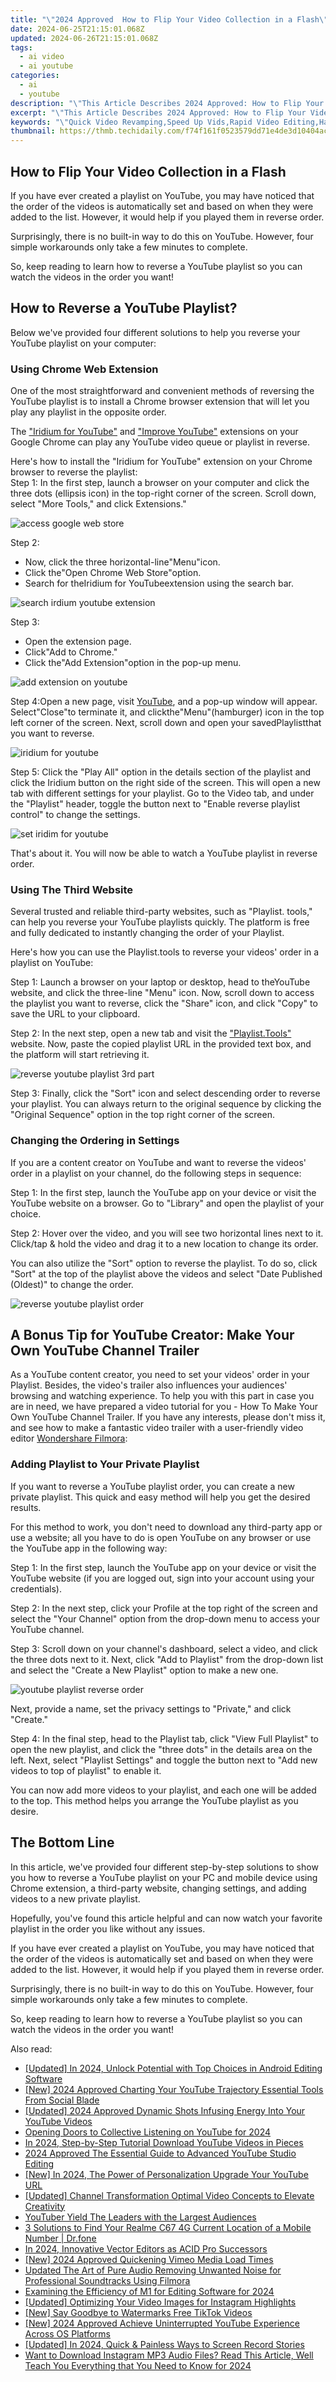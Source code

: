 ```yaml
---
title: "\"2024 Approved  How to Flip Your Video Collection in a Flash\""
date: 2024-06-25T21:15:01.068Z
updated: 2024-06-26T21:15:01.068Z
tags:
  - ai video
  - ai youtube
categories:
  - ai
  - youtube
description: "\"This Article Describes 2024 Approved: How to Flip Your Video Collection in a Flash\""
excerpt: "\"This Article Describes 2024 Approved: How to Flip Your Video Collection in a Flash\""
keywords: "\"Quick Video Revamping,Speed Up Vids,Rapid Video Editing,Hasten Video Re-Edit,Swift Video Alteration,Fast Film Fix,Accelerate Videography\""
thumbnail: https://thmb.techidaily.com/f74f161f0523579dd71e4de3d10404ac967ce66d01905429c873797c52e328b9.jpg
---
```


## How to Flip Your Video Collection in a Flash

If you have ever created a playlist on YouTube, you may have noticed that the order of the videos is automatically set and based on when they were added to the list. However, it would help if you played them in reverse order.

Surprisingly, there is no built-in way to do this on YouTube. However, four simple workarounds only take a few minutes to complete.

So, keep reading to learn how to reverse a YouTube playlist so you can watch the videos in the order you want!

## How to Reverse a YouTube Playlist?

Below we've provided four different solutions to help you reverse your YouTube playlist on your computer:

### Using Chrome Web Extension

One of the most straightforward and convenient methods of reversing the YouTube playlist is to install a Chrome browser extension that will let you play any playlist in the opposite order.

The ["Iridium for YouTube"](https://chrome.google.com/webstore/detail/iridium-for-youtube/gbjmgndncjkjfcnpfhgidhbgokofegbl?hl=en) and ["Improve YouTube"](https://chrome.google.com/webstore/detail/improve-youtube-video-you/bnomihfieiccainjcjblhegjgglakjdd?hl=en) extensions on your Google Chrome can play any YouTube video queue or playlist in reverse.

Here's how to install the "Iridium for YouTube" extension on your Chrome browser to reverse the playlist:  
Step 1: In the first step, launch a browser on your computer and click the three dots (ellipsis icon) in the top-right corner of the screen. Scroll down, select "More Tools," and click Extensions."

![access google web store](https://images.wondershare.com/filmora/article-images/accessing-google-web-store.png)

Step 2:

* Now, click the three horizontal-line"Menu"icon.
* Click the"Open Chrome Web Store"option.
* Search for theIridium for YouTubeextension using the search bar.

![search irdium youtube extension](https://images.wondershare.com/filmora/article-images/searching-iridium-for-youtube-extension.png)

Step 3:

* Open the extension page.
* Click"Add to Chrome."
* Click the"Add Extension"option in the pop-up menu.

![add extension on youtube](https://images.wondershare.com/filmora/article-images/adding-iridium-for-youtube-to-chrome.png)

Step 4:Open a new page, visit [YouTube](https://www.youtube.com/), and a pop-up window will appear. Select"Close"to terminate it, and clickthe"Menu"(hamburger) icon in the top left corner of the screen. Next, scroll down and open your savedPlaylistthat you want to reverse.

![iridium for youtube](https://images.wondershare.com/filmora/article-images/iridium-for-youtube.png)

Step 5: Click the "Play All" option in the details section of the playlist and click the Iridium button on the right side of the screen. This will open a new tab with different settings for your playlist. Go to the Video tab, and under the "Playlist" header, toggle the button next to "Enable reverse playlist control" to change the settings.

![set iridim for youtube](https://images.wondershare.com/filmora/article-images/setting-iridium-for-youtube-to-reverse-playlist.png)

That's about it. You will now be able to watch a YouTube playlist in reverse order.

### Using The Third Website

Several trusted and reliable third-party websites, such as "Playlist. tools," can help you reverse your YouTube playlists quickly. The platform is free and fully dedicated to instantly changing the order of your Playlist.

Here's how you can use the Playlist.tools to reverse your videos' order in a playlist on YouTube:

Step 1: Launch a browser on your laptop or desktop, head to theYouTube website, and click the three-line "Menu" icon. Now, scroll down to access the playlist you want to reverse, click the "Share" icon, and click "Copy" to save the URL to your clipboard.

Step 2: In the next step, open a new tab and visit the ["Playlist.Tools"](https://playlist.tools/) website. Now, paste the copied playlist URL in the provided text box, and the platform will start retrieving it.

![reverse youtube playlist 3rd part](https://images.wondershare.com/filmora/article-images/reversing-youtube-playlist-using-third-party-website.png)

Step 3: Finally, click the "Sort" icon and select descending order to reverse your playlist. You can always return to the original sequence by clicking the "Original Sequence" option in the top right corner of the screen.

### Changing the Ordering in Settings

If you are a content creator on YouTube and want to reverse the videos' order in a playlist on your channel, do the following steps in sequence:

Step 1: In the first step, launch the YouTube app on your device or visit the YouTube website on a browser. Go to "Library" and open the playlist of your choice.

Step 2: Hover over the video, and you will see two horizontal lines next to it. Click/tap & hold the video and drag it to a new location to change its order.

You can also utilize the "Sort" option to reverse the playlist. To do so, click "Sort" at the top of the playlist above the videos and select "Date Published (Oldest)" to change the order.

![reverse youtube playlist order](https://images.wondershare.com/filmora/article-images/sorting-the-playlist-order-to-reverse-it.png)

## A Bonus Tip for YouTube Creator: Make Your Own YouTube Channel Trailer

As a YouTube content creator, you need to set your videos' order in your Playlist. Besides, the video's trailer also influences your audiences' browsing and watching experience. To help you with this part in case you are in need, we have prepared a video tutorial for you - How To Make Your Own YouTube Channel Trailer. If you have any interests, please don't miss it, and see how to make a fantastic video trailer with a user-friendly video editor [Wondershare Filmora](https://tools.techidaily.com/wondershare/filmora/download/):

### Adding Playlist to Your Private Playlist

If you want to reverse a YouTube playlist order, you can create a new private playlist. This quick and easy method will help you get the desired results.

For this method to work, you don't need to download any third-party app or use a website; all you have to do is open YouTube on any browser or use the YouTube app in the following way:

Step 1: In the first step, launch the YouTube app on your device or visit the YouTube website (if you are logged out, sign into your account using your credentials).

Step 2: In the next step, click your Profile at the top right of the screen and select the "Your Channel" option from the drop-down menu to access your YouTube channel.

Step 3: Scroll down on your channel's dashboard, select a video, and click the three dots next to it. Next, click "Add to Playlist" from the drop-down list and select the "Create a New Playlist" option to make a new one.

![youtube playlist reverse order](https://images.wondershare.com/filmora/article-images/adding-playlist-to-private-playlist-to-reverse-order.png)

Next, provide a name, set the privacy settings to "Private," and click "Create."

Step 4: In the final step, head to the Playlist tab, click "View Full Playlist" to open the new playlist, and click the "three dots" in the details area on the left. Next, select "Playlist Settings" and toggle the button next to "Add new videos to top of playlist" to enable it.

You can now add more videos to your playlist, and each one will be added to the top. This method helps you arrange the YouTube playlist as you desire.

## The Bottom Line

In this article, we've provided four different step-by-step solutions to show you how to reverse a YouTube playlist on your PC and mobile device using Chrome extension, a third-party website, changing settings, and adding videos to a new private playlist.

Hopefully, you've found this article helpful and can now watch your favorite playlist in the order you like without any issues.

If you have ever created a playlist on YouTube, you may have noticed that the order of the videos is automatically set and based on when they were added to the list. However, it would help if you played them in reverse order.

Surprisingly, there is no built-in way to do this on YouTube. However, four simple workarounds only take a few minutes to complete.

So, keep reading to learn how to reverse a YouTube playlist so you can watch the videos in the order you want!


<ins class="adsbygoogle"
     style="display:block"
     data-ad-format="autorelaxed"
     data-ad-client="ca-pub-7571918770474297"
     data-ad-slot="1223367746"></ins>



<ins class="adsbygoogle"
     style="display:block"
     data-ad-client="ca-pub-7571918770474297"
     data-ad-slot="8358498916"
     data-ad-format="auto"
     data-full-width-responsive="true"></ins>

<span class="atpl-alsoreadstyle">Also read:</span>
<div><ul>
<li><a href="https://youtube-blog.techidaily.com/ed-in-2024-unlock-potential-with-top-choices-in-android-editing-software/"><u>[Updated] In 2024, Unlock Potential with Top Choices in Android Editing Software</u></a></li>
<li><a href="https://youtube-blog.techidaily.com/024-approved-charting-your-youtube-trajectory-essential-tools-from-social-blade/"><u>[New] 2024 Approved  Charting Your YouTube Trajectory  Essential Tools From Social Blade</u></a></li>
<li><a href="https://youtube-blog.techidaily.com/ed-2024-approved-dynamic-shots-infusing-energy-into-your-youtube-videos/"><u>[Updated] 2024 Approved  Dynamic Shots  Infusing Energy Into Your YouTube Videos</u></a></li>
<li><a href="https://youtube-blog.techidaily.com/ng-doors-to-collective-listening-on-youtube-for-2024/"><u>Opening Doors to Collective Listening on YouTube for 2024</u></a></li>
<li><a href="https://youtube-blog.techidaily.com/24-step-by-step-tutorial-download-youtube-videos-in-pieces/"><u>In 2024, Step-by-Step Tutorial  Download YouTube Videos in Pieces</u></a></li>
<li><a href="https://youtube-blog.techidaily.com/approved-the-essential-guide-to-advanced-youtube-studio-editing/"><u>2024 Approved  The Essential Guide to Advanced YouTube Studio Editing</u></a></li>
<li><a href="https://youtube-blog.techidaily.com/n-2024-the-power-of-personalization-upgrade-your-youtube-url/"><u>[New] In 2024, The Power of Personalization  Upgrade Your YouTube URL</u></a></li>
<li><a href="https://youtube-blog.techidaily.com/ed-channel-transformation-optimal-video-concepts-to-elevate-creativity/"><u>[Updated] Channel Transformation  Optimal Video Concepts to Elevate Creativity</u></a></li>
<li><a href="https://youtube-blog.techidaily.com/ber-yield-the-leaders-with-the-largest-audiences/"><u>YouTuber Yield  The Leaders with the Largest Audiences</u></a></li>
<li><a href="https://android-location-track.techidaily.com/3-solutions-to-find-your-realme-c67-4g-current-location-of-a-mobile-number-drfone-by-drfone-virtual-android/"><u>3 Solutions to Find Your Realme C67 4G Current Location of a Mobile Number | Dr.fone</u></a></li>
<li><a href="https://some-knowledge.techidaily.com/in-2024-innovative-vector-editors-as-acid-pro-successors/"><u>In 2024, Innovative Vector Editors as ACID Pro Successors</u></a></li>
<li><a href="https://vimeo-videos.techidaily.com/new-2024-approved-quickening-vimeo-media-load-times/"><u>[New] 2024 Approved  Quickening Vimeo Media Load Times</u></a></li>
<li><a href="https://sound-tweaking.techidaily.com/updated-the-art-of-pure-audio-removing-unwanted-noise-for-professional-soundtracks-using-filmora/"><u>Updated The Art of Pure Audio Removing Unwanted Noise for Professional Soundtracks Using Filmora</u></a></li>
<li><a href="https://some-techniques.techidaily.com/examining-the-efficiency-of-m1-for-editing-software-for-2024/"><u>Examining the Efficiency of M1 for Editing Software for 2024</u></a></li>
<li><a href="https://instagram-video-files.techidaily.com/updated-optimizing-your-video-images-for-instagram-highlights/"><u>[Updated] Optimizing Your Video Images for Instagram Highlights</u></a></li>
<li><a href="https://tiktok-clips.techidaily.com/new-say-goodbye-to-watermarks-free-tiktok-videos/"><u>[New] Say Goodbye to Watermarks  Free TikTok Videos</u></a></li>
<li><a href="https://facebook-video-footage.techidaily.com/new-2024-approved-achieve-uninterrupted-youtube-experience-across-os-platforms/"><u>[New] 2024 Approved  Achieve Uninterrupted YouTube Experience Across OS Platforms</u></a></li>
<li><a href="https://instagram-clips.techidaily.com/updated-in-2024-quick-and-painless-ways-to-screen-record-stories/"><u>[Updated] In 2024, Quick & Painless Ways to Screen Record Stories</u></a></li>
<li><a href="https://ai-video-tools.techidaily.com/want-to-download-instagram-mp3-audio-files-read-this-article-well-teach-you-everything-that-you-need-to-know-for-2024/"><u>Want to Download Instagram MP3 Audio Files? Read This Article, Well Teach You Everything that You Need to Know for 2024</u></a></li>
</ul></div>
